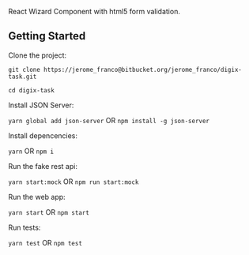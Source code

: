 React Wizard Component with html5 form validation.

## Getting Started

Clone the project:

`git clone https://jerome_franco@bitbucket.org/jerome_franco/digix-task.git`

`cd digix-task`


Install JSON Server:

`yarn global add json-server` OR `npm install -g json-server`


Install depencencies:

`yarn` OR `npm i`


Run the fake rest api:

`yarn start:mock` OR `npm run start:mock`


Run the web app:

`yarn start` OR `npm start`


Run tests:

`yarn test` OR `npm test`
